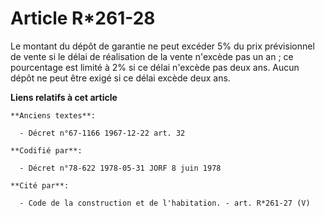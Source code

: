 # Article R*261-28

Le montant du dépôt de garantie ne peut excéder 5% du prix prévisionnel de vente si le délai de réalisation de la vente
n'excède pas un an ; ce pourcentage est limité à 2% si ce délai n'excède pas deux ans. Aucun dépôt ne peut être exigé si ce
délai excède deux ans.

**Liens relatifs à cet article**

	**Anciens textes**:

	  - Décret n°67-1166 1967-12-22 art. 32

	**Codifié par**:

	  - Décret n°78-622 1978-05-31 JORF 8 juin 1978

	**Cité par**:

	  - Code de la construction et de l'habitation. - art. R*261-27 (V)
